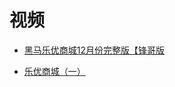 



#  视频
* [黑马乐优商城12月份完整版【锋哥版](https://www.bilibili.com/video/BV14E411i7rc?from=search&seid=15974958064106303346)


* [乐优商城（一）](https://blog.csdn.net/lyj2018gyq/article/details/81981466?ops_request_misc=%257B%2522request%255Fid%2522%253A%2522158968821219195239807498%2522%252C%2522scm%2522%253A%252220140713.130102334.pc%255Fall.%2522%257D&request_id=158968821219195239807498&biz_id=0&utm_medium=distribute.pc_search_result.none-task-blog-2~all~first_rank_v2~rank_v25-10-81981466.nonecase&utm_term=%E4%B9%90%E4%BC%98%E5%95%86%E5%9F%8E)
